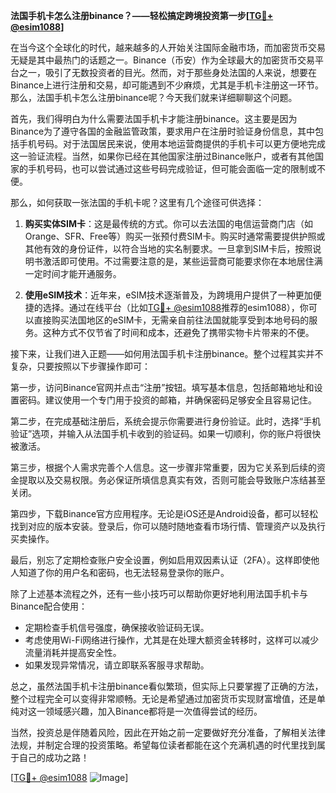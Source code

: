 **法国手机卡怎么注册binance？——轻松搞定跨境投资第一步[[TG💪+ @esim1088](https://t.me/s/esim1088)]**

在当今这个全球化的时代，越来越多的人开始关注国际金融市场，而加密货币交易无疑是其中最热门的话题之一。Binance（币安）作为全球最大的加密货币交易平台之一，吸引了无数投资者的目光。然而，对于那些身处法国的人来说，想要在Binance上进行注册和交易，却可能遇到不少麻烦，尤其是手机卡注册这一环节。那么，法国手机卡怎么注册binance呢？今天我们就来详细聊聊这个问题。

首先，我们得明白为什么需要法国手机卡才能注册binance。这主要是因为Binance为了遵守各国的金融监管政策，要求用户在注册时验证身份信息，其中包括手机号码。对于法国居民来说，使用本地运营商提供的手机卡可以更方便地完成这一验证流程。当然，如果你已经在其他国家注册过Binance账户，或者有其他国家的手机号码，也可以尝试通过这些号码完成验证，但可能会面临一定的限制或不便。

那么，如何获取一张法国的手机卡呢？这里有几个途径可供选择：

1. **购买实体SIM卡**：这是最传统的方式。你可以去法国的电信运营商门店（如Orange、SFR、Free等）购买一张预付费SIM卡。购买时通常需要提供护照或其他有效的身份证件，以符合当地的实名制要求。一旦拿到SIM卡后，按照说明书激活即可使用。不过需要注意的是，某些运营商可能要求你在本地居住满一定时间才能开通服务。

2. **使用eSIM技术**：近年来，eSIM技术逐渐普及，为跨境用户提供了一种更加便捷的选择。通过在线平台（比如[TG💪+ @esim1088](https://t.me/s/esim1088)推荐的esim1088），你可以直接购买法国地区的eSIM卡，无需亲自前往法国就能享受到本地号码的服务。这种方式不仅节省了时间和成本，还避免了携带实物卡片带来的不便。

接下来，让我们进入正题——如何用法国手机卡注册binance。整个过程其实并不复杂，只要按照以下步骤操作即可：

第一步，访问Binance官网并点击“注册”按钮。填写基本信息，包括邮箱地址和设置密码。建议使用一个专门用于投资的邮箱，并确保密码足够安全且容易记住。

第二步，在完成基础注册后，系统会提示你需要进行身份验证。此时，选择“手机验证”选项，并输入从法国手机卡收到的验证码。如果一切顺利，你的账户将很快被激活。

第三步，根据个人需求完善个人信息。这一步骤非常重要，因为它关系到后续的资金提取以及交易权限。务必保证所填信息真实有效，否则可能会导致账户冻结甚至关闭。

第四步，下载Binance官方应用程序。无论是iOS还是Android设备，都可以轻松找到对应的版本安装。登录后，你可以随时随地查看市场行情、管理资产以及执行买卖操作。

最后，别忘了定期检查账户安全设置，例如启用双因素认证（2FA）。这样即使他人知道了你的用户名和密码，也无法轻易登录你的账户。

除了上述基本流程之外，还有一些小技巧可以帮助你更好地利用法国手机卡与Binance配合使用：

- 定期检查手机信号强度，确保接收验证码无误。
- 考虑使用Wi-Fi网络进行操作，尤其是在处理大额资金转移时，这样可以减少流量消耗并提高安全性。
- 如果发现异常情况，请立即联系客服寻求帮助。

总之，虽然法国手机卡注册binance看似繁琐，但实际上只要掌握了正确的方法，整个过程完全可以变得非常顺畅。无论是希望通过加密货币实现财富增值，还是单纯对这一领域感兴趣，加入Binance都将是一次值得尝试的经历。

当然，投资总是伴随着风险，因此在开始之前一定要做好充分准备，了解相关法律法规，并制定合理的投资策略。希望每位读者都能在这个充满机遇的时代里找到属于自己的成功之路！

[[TG💪+ @esim1088](https://t.me/s/esim1088) ![Image](https://i.postimg.cc/4NQfJmqS/Snipaste-2025-05-13-00-14-12.png)]